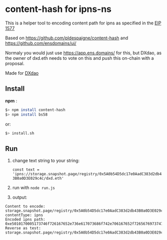 # content-hash for ipns-ns

This is a helper tool to encoding content path for ipns as specified in the [EIP 1577](https://github.com/ethereum/EIPs/blob/master/EIPS/eip-1577.md)

Based on https://github.com/pldespaigne/content-hash and https://github.com/ensdomains/ui/

Normaly you would just use https://app.ens.domains/ for this, but DXdao, as the owner of dxd.eth needs to vote on this and push this on-chain with a proposal.

Made for [DXdao](https://dxdao.eth.link/#/)

## Install

**npm** :
```bash
$> npm install content-hash
$> npm install bs58
```

or:
```bash
$> install.sh
```

## Run

1. change text string to your string:
    
    ```const text = 'ipns://storage.snapshot.page/registry/0x5A0b54D5dc17e0AadC383d2db43B0a0D3E029c4c/dxd.eth'```
    
2. run with ```node run.js```

3. output:
```
Content to encode: storage.snapshot.page/registry/0x5A0b54D5dc17e0AadC383d2db43B0a0D3E029c4c/dxd.eth
contentType: ipns
Encoded ipns path: 0xe5010170005173746f726167652e736e617073686f742e706167652f72656769737472792f3078354130623534443564633137653041616443333833643264623433423061304433453032396334632f6478642e657468
Reverse as test: storage.snapshot.page/registry/0x5A0b54D5dc17e0AadC383d2db43B0a0D3E029c4c/dxd.eth
```
